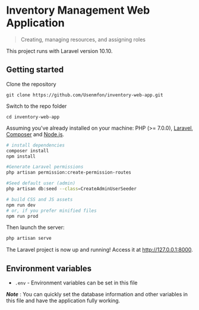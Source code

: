 # Inventory Management Web Application

> Creating, managing resources, and assigning roles

This project runs with Laravel version 10.10.

## Getting started

Clone the repository

    git clone https://github.com/Usenmfon/inventory-web-app.git

Switch to the repo folder

    cd inventory-web-app


Assuming you've already installed on your machine: PHP (>= 7.0.0), [Laravel](https://laravel.com), [Composer](https://getcomposer.org) and [Node.js](https://nodejs.org).

``` bash
# install dependencies
composer install
npm install

#Generate Laravel permissions
php artisan permission:create-permission-routes

#Seed default user (admin)
php artisan db:seed --class=CreateAdminUserSeeder

# build CSS and JS assets
npm run dev
# or, if you prefer minified files
npm run prod
```

Then launch the server:

``` bash
php artisan serve
```

The Laravel project is now up and running! Access it at http://127.0.0.1:8000.

## Environment variables

- `.env` - Environment variables can be set in this file

***Note*** : You can quickly set the database information and other variables in this file and have the application fully working.
